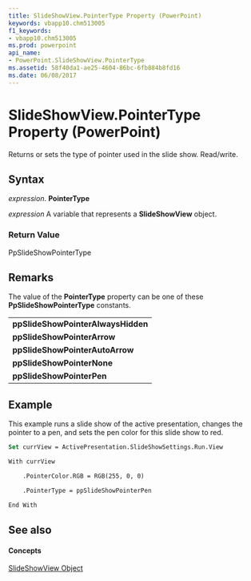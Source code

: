 ```yaml
---
title: SlideShowView.PointerType Property (PowerPoint)
keywords: vbapp10.chm513005
f1_keywords:
- vbapp10.chm513005
ms.prod: powerpoint
api_name:
- PowerPoint.SlideShowView.PointerType
ms.assetid: 58f40da1-ae25-4604-86bc-6fb884b8fd16
ms.date: 06/08/2017
---
```



# SlideShowView.PointerType Property (PowerPoint)

Returns or sets the type of pointer used in the slide show. Read/write.


## Syntax

 _expression_. **PointerType**

 _expression_ A variable that represents a **SlideShowView** object.


### Return Value

PpSlideShowPointerType


## Remarks

The value of the  **PointerType** property can be one of these **PpSlideShowPointerType** constants.


||
|:-----|
|**ppSlideShowPointerAlwaysHidden**|
|**ppSlideShowPointerArrow**|
|**ppSlideShowPointerAutoArrow**|
|**ppSlideShowPointerNone**|
|**ppSlideShowPointerPen**|

## Example

This example runs a slide show of the active presentation, changes the pointer to a pen, and sets the pen color for this slide show to red.


```vb
Set currView = ActivePresentation.SlideShowSettings.Run.View

With currView

    .PointerColor.RGB = RGB(255, 0, 0)

    .PointerType = ppSlideShowPointerPen

End With
```


## See also


#### Concepts


[SlideShowView Object](slideshowview-object-powerpoint.md)

